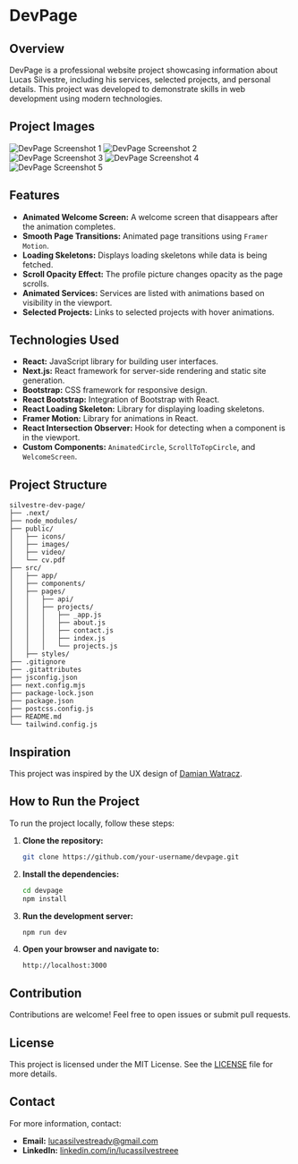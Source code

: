 # DevPage

## Overview
DevPage is a professional website project showcasing information about Lucas Silvestre, including his services, selected projects, and personal details. This project was developed to demonstrate skills in web development using modern technologies.

## Project Images
![DevPage Screenshot 1]([public/images/apresentacao.png](https://github.com/SilvestreL/Silvestre-Page/blob/main/public/images/apresentacao.png))
![DevPage Screenshot 2](path/to/your/image2.png)
![DevPage Screenshot 3](path/to/your/image1.png)
![DevPage Screenshot 4](path/to/your/image2.png)
![DevPage Screenshot 5](path/to/your/image1.png)


## Features
- **Animated Welcome Screen:** A welcome screen that disappears after the animation completes.
- **Smooth Page Transitions:** Animated page transitions using `Framer Motion`.
- **Loading Skeletons:** Displays loading skeletons while data is being fetched.
- **Scroll Opacity Effect:** The profile picture changes opacity as the page scrolls.
- **Animated Services:** Services are listed with animations based on visibility in the viewport.
- **Selected Projects:** Links to selected projects with hover animations.

## Technologies Used
- **React:** JavaScript library for building user interfaces.
- **Next.js:** React framework for server-side rendering and static site generation.
- **Bootstrap:** CSS framework for responsive design.
- **React Bootstrap:** Integration of Bootstrap with React.
- **React Loading Skeleton:** Library for displaying loading skeletons.
- **Framer Motion:** Library for animations in React.
- **React Intersection Observer:** Hook for detecting when a component is in the viewport.
- **Custom Components:** `AnimatedCircle`, `ScrollToTopCircle`, and `WelcomeScreen`.
  
## Project Structure
```plaintext
silvestre-dev-page/
├── .next/
├── node_modules/
├── public/
│   ├── icons/
│   ├── images/
│   ├── video/
│   └── cv.pdf
├── src/
│   ├── app/
│   ├── components/
│   ├── pages/
│   │   ├── api/
│   │   ├── projects/
│   │   │   ├── _app.js
│   │   │   ├── about.js
│   │   │   ├── contact.js
│   │   │   ├── index.js
│   │   │   └── projects.js
│   ├── styles/
├── .gitignore
├── .gitattributes
├── jsconfig.json
├── next.config.mjs
├── package-lock.json
├── package.json
├── postcss.config.js
├── README.md
└── tailwind.config.js
````

## Inspiration
This project was inspired by the UX design of [Damian Watracz](https://www.linkedin.com/in/damianwatracz/).

## How to Run the Project
To run the project locally, follow these steps:

1. **Clone the repository:**
    ```sh
    git clone https://github.com/your-username/devpage.git
    ```
2. **Install the dependencies:**
    ```sh
    cd devpage
    npm install
    ```
3. **Run the development server:**
    ```sh
    npm run dev
    ```
4. **Open your browser and navigate to:**
    ```
    http://localhost:3000
    ```

## Contribution
Contributions are welcome! Feel free to open issues or submit pull requests.

## License
This project is licensed under the MIT License. See the [LICENSE](./LICENSE) file for more details.

## Contact
For more information, contact:
- **Email:** lucassilvestreadv@gmail.com    
- **LinkedIn:** [linkedin.com/in/lucassilvestreee](https://www.linkedin.com/in/lucassilvestreee/)
